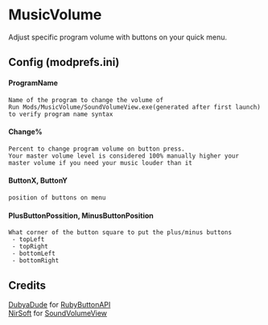 # MusicVolume
Adjust specific program volume with buttons on your quick menu.

## Config (modprefs.ini)
#### ProgramName
    Name of the program to change the volume of
    Run Mods/MusicVolume/SoundVolumeView.exe(generated after first launch) to verify program name syntax
#### Change%
    Percent to change program volume on button press.
    Your master volume level is considered 100% manually higher your master volume if you need your music louder than it
#### ButtonX, ButtonY
    position of buttons on menu
#### PlusButtonPossition, MinusButtonPosition
    What corner of the button square to put the plus/minus buttons
     - topLeft
     - topRight
     - bottomLeft
     - bottomRight
     
## Credits
[DubyaDude](https://github.com/DubyaDude) for [RubyButtonAPI](https://github.com/DubyaDude/RubyButtonAPI)
<br>[NirSoft](https://www.nirsoft.net/) for [SoundVolumeView](https://www.nirsoft.net/utils/sound_volume_view.html)
